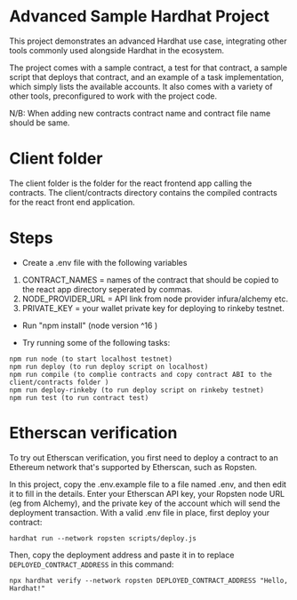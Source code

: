 # Advanced Sample Hardhat Project

This project demonstrates an advanced Hardhat use case, integrating other tools commonly used alongside Hardhat in the ecosystem.

The project comes with a sample contract, a test for that contract, a sample script that deploys that contract, and an example of a task implementation, which simply lists the available accounts. It also comes with a variety of other tools, preconfigured to work with the project code.

N/B: When adding new contracts contract name and contract file name should be same.

# Client folder

The client folder is the folder for the react frontend app calling the contracts. The client/contracts directory contains the compiled contracts for the react front end application.

# Steps

- Create a .env file with the following variables

1. CONTRACT_NAMES = names of the contract that should be copied to the react app directory seperated by commas.
2. NODE_PROVIDER_URL = API link from node provider infura/alchemy etc.
3. PRIVATE_KEY = your wallet private key for deploying to rinkeby testnet.

- Run "npm install" (node version ^16 )

- Try running some of the following tasks:

```shell
npm run node (to start localhost testnet)
npm run deploy (to run deploy script on localhost)
npm run compile (to complie contracts and copy contract ABI to the client/contracts folder )
npm run deploy-rinkeby (to run deploy script on rinkeby testnet)
npm run test (to run contract test)
```

# Etherscan verification

To try out Etherscan verification, you first need to deploy a contract to an Ethereum network that's supported by Etherscan, such as Ropsten.

In this project, copy the .env.example file to a file named .env, and then edit it to fill in the details. Enter your Etherscan API key, your Ropsten node URL (eg from Alchemy), and the private key of the account which will send the deployment transaction. With a valid .env file in place, first deploy your contract:

```shell
hardhat run --network ropsten scripts/deploy.js
```

Then, copy the deployment address and paste it in to replace `DEPLOYED_CONTRACT_ADDRESS` in this command:

```shell
npx hardhat verify --network ropsten DEPLOYED_CONTRACT_ADDRESS "Hello, Hardhat!"
```
